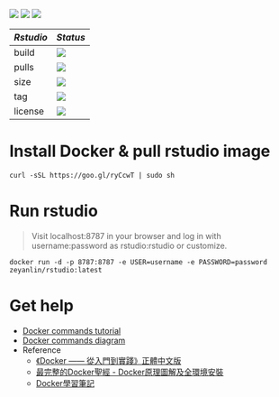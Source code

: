 ![](https://img.shields.io/badge/Rstudio-Server-blue.svg?style=plastic)
[![](https://img.shields.io/travis/linzeyan/rstudio.svg?style=plastic)](https://travis-ci.org/linzeyan/rstudio)
![](https://img.shields.io/docker/build/zeyanlin/rstudio.svg?style=plastic)

**_Rstudio_** | **_Status_**
-------------- | -------------- 
build | [![](https://img.shields.io/docker/automated/zeyanlin/rstudio.svg?style=plastic)](https://hub.docker.com/r/zeyanlin/rstudio/) 
pulls |  ![](https://img.shields.io/docker/pulls/zeyanlin/rstudio.svg?style=plastic) 
size |  [![](https://images.microbadger.com/badges/image/zeyanlin/rstudio.svg)](https://microbadger.com/images/zeyanlin/rstudio) 
tag |  ![](https://images.microbadger.com/badges/version/zeyanlin/rstudio.svg) 
license |  ![](https://images.microbadger.com/badges/license/zeyanlin/rstudio.svg)

# Install Docker & pull rstudio image

    curl -sSL https://goo.gl/ryCcwT | sudo sh
    
# Run rstudio

> Visit localhost:8787 in your browser and log in with username:password as rstudio:rstudio or customize.

    docker run -d -p 8787:8787 -e USER=username -e PASSWORD=password zeyanlin/rstudio:latest

# Get help

* [Docker commands tutorial](https://github.com/linzeyan/rstudio/blob/master/01.docker_tutorial.md#常用的-docker-命令)
* [Docker commands diagram](https://linzeyan.github.io/rstudio/Docker%20commands%20diagram.png)
* Reference
  * [《Docker —— 從入門到實踐》正體中文版](https://www.gitbook.com/book/philipzheng/docker_practice/details)
  - [最完整的Docker聖經 - Docker原理圖解及全環境安裝](https://www.gitbook.com/book/joshhu/docker_theory_install/details)
  - [Docker學習筆記](https://www.gitbook.com/book/peihsinsu/docker-note-book/details)
